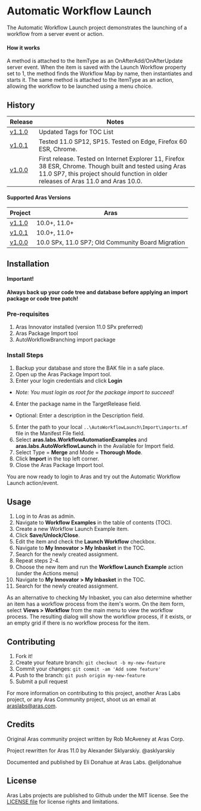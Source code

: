 # Automatic Workflow Launch

The Automatic Workflow Launch project demonstrates the launching of a workflow from a server event or action.

#### How it works
A method is attached to the ItemType as an OnAfterAdd/OnAfterUpdate server event. When the item is saved with the Launch Workflow property set to 1, the method finds the Workflow Map by name, then instantiates and starts it. The same method is attached to the ItemType as an action, allowing the workflow to be launched using a menu choice.

## History

Release | Notes
--------|--------
[v1.1.0](https://github.com/ArasLabs/auto-workflow-branching/releases/tag/v1.1.0) | Updated Tags for TOC List 
[v1.0.1](https://github.com/ArasLabs/auto-workflow-branching/releases/tag/v1.0.1) | Tested 11.0 SP12, SP15. Tested on Edge, Firefox 60 ESR, Chrome.
[v1.0.0](https://github.com/ArasLabs/auto-workflow-branching/releases/tag/v1.0.0) | First release. Tested on Internet Explorer 11, Firefox 38 ESR, Chrome. Though built and tested using Aras 11.0 SP7, this project should function in older releases of Aras 11.0 and Aras 10.0.

#### Supported Aras Versions

Project | Aras
--------|------
[v1.1.0](https://github.com/ArasLabs/auto-workflow-branching/releases/tag/v1.1.0) | 10.0+, 11.0+ 
[v1.0.1](https://github.com/ArasLabs/auto-workflow-branching/releases/tag/v1.0.1) | 10.0+, 11.0+ 
[v1.0.0](https://github.com/ArasLabs/auto-workflow-branching/releases/tag/v1.0.0) | 10.0 SPx, 11.0 SP7; Old Community Board Migration

## Installation

#### Important!
**Always back up your code tree and database before applying an import package or code tree patch!**

### Pre-requisites

1. Aras Innovator installed (version 11.0 SPx preferred)
2. Aras Package Import tool
3. AutoWorkflowBranching import package

### Install Steps

1. Backup your database and store the BAK file in a safe place.
2. Open up the Aras Package Import tool.
3. Enter your login credentials and click **Login**
  * _Note: You must login as root for the package import to succeed!_
4. Enter the package name in the TargetRelease field.
  * Optional: Enter a description in the Description field.
5. Enter the path to your local `..\AutoWorkflowLaunch\Import\imports.mf` file in the Manifest File field.
6. Select **aras.labs.WorkflowAutomationExamples** and **aras.labs.AutoWorkflowLaunch** in the Available for Import field.
7. Select Type = **Merge** and Mode = **Thorough Mode**.
8. Click **Import** in the top left corner.
9. Close the Aras Package Import tool.

You are now ready to login to Aras and try out the Automatic Workflow Launch action/event.

## Usage

1. Log in to Aras as admin.
2. Navigate to **Workflow Examples** in the table of contents (TOC).
3. Create a new Workflow Launch Example item.
4. Click **Save/Unlock/Close**.
5. Edit the item and check the **Launch Workflow** checkbox.
6. Navigate to **My Innovator > My Inbasket** in the TOC.
7. Search for the newly created assignment.
8. Repeat steps 2-4.
9. Choose the new item and run the **Workflow Launch Example** action (under the Actions menu)
10. Navigate to **My Innovator > My Inbasket** in the TOC.
11. Search for the newly created assignment.

As an alternative to checking My Inbasket, you can also determine whether an item has a workflow process from the item's worm. On the item form, select **Views > Workflow** from the main menu to view the workflow process. The resulting dialog will show the workflow process, if it exists, or an empty grid if there is no workflow process for the item.

## Contributing

1. Fork it!
2. Create your feature branch: `git checkout -b my-new-feature`
3. Commit your changes: `git commit -am 'Add some feature'`
4. Push to the branch: `git push origin my-new-feature`
5. Submit a pull request

For more information on contributing to this project, another Aras Labs project, or any Aras Community project, shoot us an email at araslabs@aras.com.

## Credits

Original Aras community project written by Rob McAveney at Aras Corp.

Project rewritten for Aras 11.0 by Alexander Sklyarskiy. @asklyarskiy

Documented and published by Eli Donahue at Aras Labs. @elijdonahue

## License

Aras Labs projects are published to Github under the MIT license. See the [LICENSE file](./LICENSE.md) for license rights and limitations.
